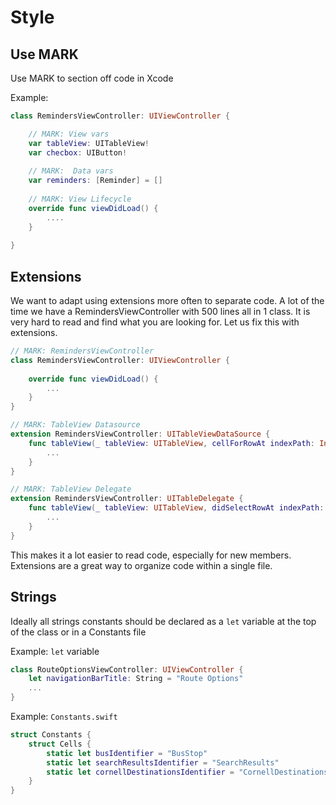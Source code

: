 # Style

## Use MARK

Use MARK to section off code in Xcode

Example:

```swift
class RemindersViewController: UIViewController {

    // MARK: View vars
    var tableView: UITableView!
    var checbox: UIButton!
    
    // MARK:  Data vars
    var reminders: [Reminder] = []
    
    // MARK: View Lifecycle
    override func viewDidLoad() {
        ....
    }
    
}

```

## Extensions

We want to adapt using extensions more often to separate code. A lot of the time we have a RemindersViewController with 500 lines all in 1 class. It is very hard to read and find what you are looking for. Let us fix this with extensions.

```swift
// MARK: RemindersViewController
class RemindersViewController: UIViewController {
    
    override func viewDidLoad() {
        ...
    }
}

// MARK: TableView Datasource
extension RemindersViewController: UITableViewDataSource {
    func tableView(_ tableView: UITableView, cellForRowAt indexPath: IndexPath) -> UITableViewCell {
        ...
    }
}

// MARK: TableView Delegate
extension RemindersViewController: UITableDelegate {
    func tableView(_ tableView: UITableView, didSelectRowAt indexPath: IndexPath) {
        ...
    }
}

```

This makes it a lot easier to read code, especially for new members. Extensions are a great way to organize code within a single file.

## Strings

Ideally all strings constants should be declared as a `let` variable at the top of the class or in a Constants file

Example:  `let` variable

```swift
class RouteOptionsViewController: UIViewController {
    let navigationBarTitle: String = "Route Options"
    ...
}
```

Example: `Constants.swift`

```swift
struct Constants {
    struct Cells {
        static let busIdentifier = "BusStop"
        static let searchResultsIdentifier = "SearchResults"
        static let cornellDestinationsIdentifier = "CornellDestinations"
    }
}
```

